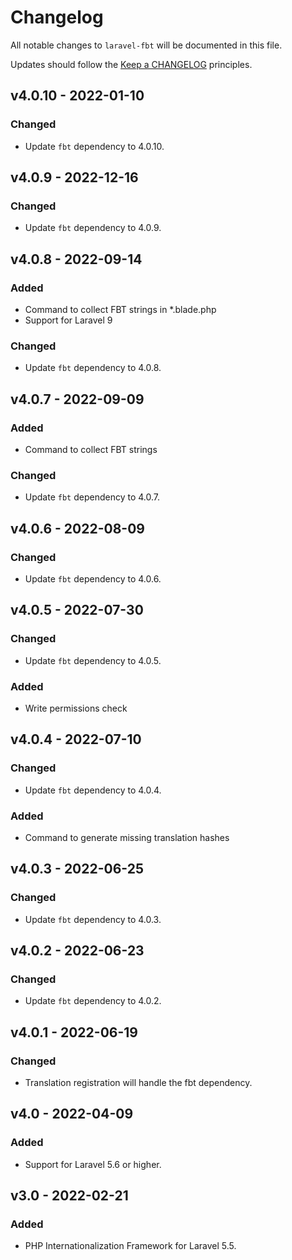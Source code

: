 # Changelog

All notable changes to `laravel-fbt` will be documented in this file.

Updates should follow the [Keep a CHANGELOG](http://keepachangelog.com/) principles.

## v4.0.10 - 2022-01-10

### Changed
- Update `fbt` dependency to 4.0.10.

## v4.0.9 - 2022-12-16

### Changed
- Update `fbt` dependency to 4.0.9.

## v4.0.8 - 2022-09-14

### Added
- Command to collect FBT strings in \*.blade.php
- Support for Laravel 9

### Changed
- Update `fbt` dependency to 4.0.8.

## v4.0.7 - 2022-09-09

### Added
- Command to collect FBT strings

### Changed
- Update `fbt` dependency to 4.0.7.

## v4.0.6 - 2022-08-09

### Changed
- Update `fbt` dependency to 4.0.6.

## v4.0.5 - 2022-07-30

### Changed
- Update `fbt` dependency to 4.0.5.

### Added
- Write permissions check

## v4.0.4 - 2022-07-10

### Changed
- Update `fbt` dependency to 4.0.4.

### Added
- Command to generate missing translation hashes

## v4.0.3 - 2022-06-25

### Changed
- Update `fbt` dependency to 4.0.3.

## v4.0.2 - 2022-06-23

### Changed
- Update `fbt` dependency to 4.0.2.

## v4.0.1 - 2022-06-19

### Changed
- Translation registration will handle the fbt dependency.

## v4.0 - 2022-04-09

### Added
- Support for Laravel 5.6 or higher.

## v3.0 - 2022-02-21

### Added
- PHP Internationalization Framework for Laravel 5.5.
